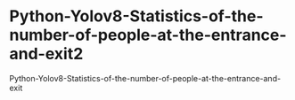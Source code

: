 # Python-Yolov8-Statistics-of-the-number-of-people-at-the-entrance-and-exit2
Python-Yolov8-Statistics-of-the-number-of-people-at-the-entrance-and-exit
